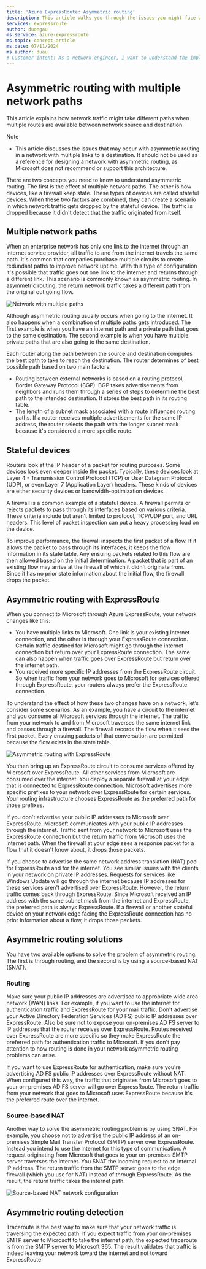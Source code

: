 ```yaml
---
title: 'Azure ExpressRoute: Asymmetric routing'
description: This article walks you through the issues you might face with asymmetric routing in a network that has multiple links to a destination.
services: expressroute
author: duongau
ms.service: azure-expressroute
ms.topic: concept-article
ms.date: 07/11/2024
ms.author: duau
# Customer intent: As a network engineer, I want to understand the implications of asymmetric routing when using multiple links to Azure services, so that I can prevent packet drops caused by stateful devices and ensure reliable network traffic flow.
---
```


# Asymmetric routing with multiple network paths

This article explains how network traffic might take different paths when multiple routes are available between network source and destination.

> [!NOTE]
> * This article discusses the issues that may occur with asymmetric routing in a network with multiple links to a destination. It should not be used as a reference for designing a network with asymmetric routing, as Microsoft does not recommend or support this architecture.


There are two concepts you need to know to understand asymmetric routing. The first is the effect of multiple network paths. The other is how devices, like a firewall  keep state. These types of devices are called stateful devices. When these two factors are combined, they can create a scenario in which network traffic gets dropped by the stateful device.  The traffic is dropped because it didn't detect that the traffic originated from itself.

## Multiple network paths

When an enterprise network has only one link to the internet through an internet service provider, all traffic to and from the internet travels the same path. It's common that companies purchase multiple circuits to create redundant paths to improve network uptime. With this type of configuration it's possible that traffic goes out one link to the internet and returns through a different link. This scenario is commonly known as asymmetric routing. In asymmetric routing, the return network traffic takes a different path from the original out going flow.

![Network with multiple paths](./media/expressroute-asymmetric-routing/AsymmetricRouting3.png)

Although asymmetric routing usually occurs when going to the internet. It also happens when a combination of multiple paths gets introduced. The first example is when you have an internet path and a private path that goes to the same destination. The second example is when you have multiple private paths that are also going to the same destination.

Each router along the path between the source and destination computes the best path to take to reach the destination. The router determines of best possible path based on two main factors:

* Routing between external networks is based on a routing protocol, Border Gateway Protocol (BGP). BGP takes advertisements from neighbors and runs them through a series of steps to determine the best path to the intended destination. It stores the best path in its routing table.
* The length of a subnet mask associated with a route influences routing paths. If a router receives multiple advertisements for the same IP address, the router selects the path with the longer subnet mask because it's considered a more specific route.

## Stateful devices

Routers look at the IP header of a packet for routing purposes. Some devices look even deeper inside the packet. Typically, these devices look at Layer 4 - Transmission Control Protocol (TCP) or User Datagram Protocol (UDP), or even Layer 7 (Application Layer) headers. These kinds of devices are either security devices or bandwidth-optimization devices. 

A firewall is a common example of a stateful device. A firewall permits or rejects packets to pass through its interfaces based on various criteria. These criteria include but aren't limited to protocol, TCP/UDP port, and URL headers. This level of packet inspection can put a heavy processing load on the device. 

To improve performance, the firewall inspects the first packet of a flow. If it allows the packet to pass through its interfaces, it keeps the flow information in its state table. Any ensuing packets related to this flow are then allowed based on the initial determination. A packet that is part of an existing flow may arrive at the firewall of which it didn't originate from. Since it has no prior state information about the initial flow, the firewall drops the packet.

## Asymmetric routing with ExpressRoute

When you connect to Microsoft through Azure ExpressRoute, your network changes like this:

* You have multiple links to Microsoft. One link is your existing Internet connection, and the other is through your ExpressRoute connection. Certain traffic destined for Microsoft might go through the internet connection but return over your ExpressRoute connection. The same can also happen when traffic goes over ExpressRoute but return over the internet path.
* You received more specific IP addresses from the ExpressRoute circuit. So when traffic from your network goes to Microsoft for services offered through ExpressRoute, your routers always prefer the ExpressRoute connection.

To understand the effect of how these two changes have on a network, let’s consider some scenarios. As an example, you have a circuit to the internet and you consume all Microsoft services through the internet. The traffic from your network to and from Microsoft traverses the same internet link and passes through a firewall. The firewall records the flow when it sees the first packet. Every ensuing packets of that conversation are permitted because the flow exists in the state table.

![Asymmetric routing with ExpressRoute](./media/expressroute-asymmetric-routing/AsymmetricRouting1.png)

You then bring up an ExpressRoute circuit to consume services offered by Microsoft over ExpressRoute. All other services from Microsoft are consumed over the internet. You deploy a separate firewall at your edge that is connected to ExpressRoute connection. Microsoft advertises more specific prefixes to your network over ExpressRoute for certain services. Your routing infrastructure chooses ExpressRoute as the preferred path for those prefixes. 

If you don't advertise your public IP addresses to Microsoft over ExpressRoute. Microsoft communicates with your public IP addresses through the internet. Traffic sent from your network to Microsoft uses the ExpressRoute connection but the return traffic from Microsoft uses the internet path. When the firewall at your edge sees a response packet for a flow that it doesn't know about, it drops those packets.

If you choose to advertise the same network address translation (NAT) pool for ExpressRoute and for the internet. You see similar issues with the clients in your network on private IP addresses. Requests for services like Windows Update will go through the internet because IP addresses for these services aren't advertised over ExpressRoute. However, the return traffic comes back through ExpressRoute. Since Microsoft received an IP address with the same subnet mask from the internet and ExpressRoute, the preferred path is always ExpressRoute. If a firewall or another stateful device on your network edge facing the ExpressRoute connection has no prior information about a flow, it drops those packets.

## Asymmetric routing solutions
You have two available options to solve the problem of asymmetric routing. The first is through routing, and the second is by using a source-based NAT (SNAT).

### Routing
Make sure your public IP addresses are advertised to appropriate wide area network (WAN) links. For example, if you want to use the internet for authentication traffic and ExpressRoute for your mail traffic. Don't advertise your Active Directory Federation Services (AD FS) public IP addresses over ExpressRoute. Also be sure not to expose your on-premises AD FS server to IP addresses that the router receives over ExpressRoute. Routes received over ExpressRoute are more specific so they make ExpressRoute the preferred path for authentication traffic to Microsoft. If you don't pay attention to how routing is done in your network asymmetric routing problems can arise.

If you want to use ExpressRoute for authentication, make sure you're advertising AD FS public IP addresses over ExpressRoute without NAT. When configured this way, the traffic that originates from Microsoft goes to your on-premises AD FS server will go over ExpressRoute. The return traffic from your network that goes to Microsoft uses ExpressRoute because it's the preferred route over the internet.

### Source-based NAT
Another way to solve the asymmetric routing problem is by using SNAT. For example, you choose not to advertise the public IP address of an on-premises Simple Mail Transfer Protocol (SMTP) server over ExpressRoute. Instead you intend to use the internet for this type of communication. A request originating from Microsoft that goes to your on-premises SMTP server traverses the internet. You SNAT the incoming request to an internal IP address. The return traffic from the SMTP server goes to the edge firewall (which you use for NAT) instead of through ExpressRoute. As the result, the return traffic takes the internet path.

![Source-based NAT network configuration](./media/expressroute-asymmetric-routing/AsymmetricRouting2.png)

## Asymmetric routing detection
Traceroute is the best way to make sure that your network traffic is traversing the expected path. If you expect traffic from your on-premises SMTP server to Microsoft to take the internet path, the expected traceroute is from the SMTP server to Microsoft 365. The result validates that traffic is indeed leaving your network toward the internet and not toward ExpressRoute.

